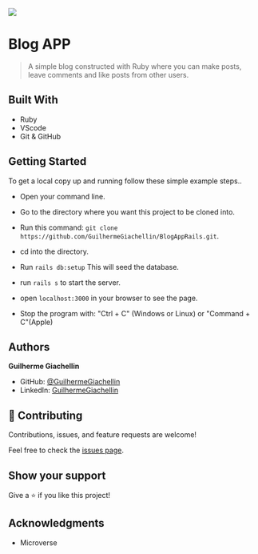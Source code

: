![](https://img.shields.io/badge/Microverse-blueviolet)

# Blog APP

> A simple blog constructed with Ruby where you can make posts, leave comments and like posts from other users.

## Built With

- Ruby
- VScode
- Git & GitHub

## Getting Started

To get a local copy up and running follow these simple example steps..

- Open your command line.

- Go to the directory where you want this project to be cloned into.

- Run this command:
  `git clone https://github.com/GuilhermeGiachellin/BlogAppRails.git`.

- cd into the directory.

- Run `rails db:setup` This will seed the database.

- run `rails s` to start the server.

- open `localhost:3000` in your browser to see the page.

- Stop the program with: "Ctrl + C" (Windows or Linux) or "Command + C"(Apple)

## Authors

 **Guilherme Giachellin**

- GitHub: [@GuilhermeGiachellin](https://github.com/GuilhermeGiachellin)
- LinkedIn: [GuilhermeGiachellin](https://www.linkedin.com/in/guilherme-giachellin-2599771b9/)

## 🤝 Contributing

Contributions, issues, and feature requests are welcome!

Feel free to check the [issues page](../../issues/).

## Show your support

Give a ⭐️ if you like this project!

## Acknowledgments

- Microverse

